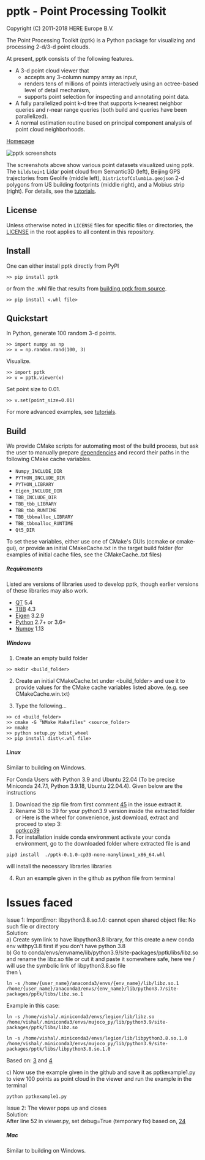 # pptk - Point Processing Toolkit

Copyright (C) 2011-2018 HERE Europe B.V.

The Point Processing Toolkit (pptk) is a Python package for visualizing and processing 2-d/3-d point clouds.

At present, pptk consists of the following features.

* A 3-d point cloud viewer that
  - accepts any 3-column numpy array as input,
  - renders tens of millions of points interactively using an octree-based level of detail mechanism,
  - supports point selection for inspecting and annotating point data.
* A fully parallelized point k-d tree that supports k-nearest neighbor queries and r-near range queries
  (both build and queries have been parallelized).
* A normal estimation routine based on principal component analysis of point cloud neighborhoods.

[Homepage](https://heremaps.github.io/pptk/index.html)

![pptk screenshots](/docs/source/tutorials/viewer/images/tutorial_banner.png)

The screenshots above show various point datasets visualized using pptk.
The `bildstein1` Lidar point cloud from Semantic3D (left),
Beijing GPS trajectories from Geolife (middle left),
`DistrictofColumbia.geojson` 2-d polygons from US building footprints (middle right),
and a Mobius strip (right).
For details, see the [tutorials](https://heremaps.github.io/pptk/tutorial.html).

## License

Unless otherwise noted in `LICENSE` files for specific files or directories,
the [LICENSE](LICENSE) in the root applies to all content in this repository.

## Install

One can either install pptk directly from PyPI

```
>> pip install pptk
```

or from the .whl file that results from [building pptk from source](#build).

```
>> pip install <.whl file>
```

## Quickstart

In Python, generate 100 random 3-d points.

```
>> import numpy as np
>> x = np.random.rand(100, 3)
```

Visualize.

```
>> import pptk
>> v = pptk.viewer(x)
```

Set point size to 0.01.

```
>> v.set(point_size=0.01)
```

For more advanced examples, see [tutorials](https://heremaps.github.io/pptk/tutorial.html).

## Build

We provide CMake scripts for automating most of the build process, but ask the
user to manually prepare [dependencies](#requirements) and record their paths
in the following CMake cache variables.

* `Numpy_INCLUDE_DIR`
* `PYTHON_INCLUDE_DIR`
* `PYTHON_LIBRARY`
* `Eigen_INCLUDE_DIR`
* `TBB_INCLUDE_DIR`
* `TBB_tbb_LIBRARY`
* `TBB_tbb_RUNTIME`
* `TBB_tbbmalloc_LIBRARY`
* `TBB_tbbmalloc_RUNTIME`
* `Qt5_DIR`

To set these variables, either use one of CMake's GUIs (ccmake or cmake-gui),
or provide an initial CMakeCache.txt in the target build folder
(for examples of initial cache files, see the CMakeCache.<platform>.txt files)

##### Requirements

Listed are versions of libraries used to develop pptk, though earlier versions
of these libraries may also work.

* [QT](https://www.qt.io/) 5.4
* [TBB](https://www.threadingbuildingblocks.org/) 4.3
* [Eigen](http://eigen.tuxfamily.org) 3.2.9
* [Python](https://www.python.org/) 2.7+ or 3.6+
* [Numpy](http://www.numpy.org/) 1.13

##### Windows

1. Create an empty build folder

```
>> mkdir <build_folder>
```

2. Create an initial CMakeCache.txt under <build_folder> and use it to provide
values for the CMake cache variables listed above. (e.g. see CMakeCache.win.txt)

3. Type the following...

```
>> cd <build_folder>
>> cmake -G "NMake Makefiles" <source_folder>
>> nmake
>> python setup.py bdist_wheel
>> pip install dist\<.whl file>
```

##### Linux

Similar to building on Windows.

For Conda Users with Python 3.9 and Ubuntu 22.04 (To be precise Miniconda 24.7.1, Python 3.9.18, Ubuntu 22.04.4). Given below are the instructions



1. Download the zip file from first comment [45](https://github.com/heremaps/pptk/pull/45) in the issue
extract it.
2. Rename 38 to 39 for your python3.9 version inside the extracted folder \
 or Here is the wheel for convenience, just download, extract and proceed to step 3:\
 [pptkcp39](https://github.com/austinvishal/pptk/blob/pptk_view/resources/pptk-0.1.1-cp39-none-manylinux2014_x86_64.zip) 
3. For installation inside conda environment
activate your conda environment, go to the downloaded folder where extracted file is and 
```
pip3 install  ./pptk-0.1.0-cp39-none-manylinux1_x86_64.whl
```
will install the necessary libraries libraries

4. Run an example given in the github as python file from terminal

# Issues faced

Issue 1: ImportError: libpython3.8.so.1.0: cannot open shared object file: No such file or directory \
Solution: \
a) Create sym link to have libpython3.8 library, for this create a new conda env withpy3.8 first if you don't have python 3.8 \
b) Go to conda/envs/envname/lib/python3.9/site-packages/pptk/libs/libz.so and rename the libz.so file or cut it and paste it somewhere safe, here we / will use the symbolic link of libpython3.8.so file \
then   \
```
ln -s /home/{user_name}/anaconda3/envs/{env_name}/lib/libz.so.1 /home/{user_name}/anaconda3/envs/{env_name}/lib/python3.7/site-packages/pptk/libs/libz.so.1
```
Example in this case:
```
ln -s /home/vishal/.miniconda3/envs/legion/lib/libz.so /home/vishal/.miniconda3/envs/mujoco_py/lib/python3.9/site-packages/pptk/libs/libz.so
```
```
ln -s /home/vishal/.miniconda3/envs/legion/lib/libpython3.8.so.1.0 /home/vishal/.miniconda3/envs/mujoco_py/lib/python3.9/site-packages/pptk/libs/libpython3.8.so.1.0
```

Based on:  [3](https://github.com/heremaps/pptk/issues/3) and [4](https://github.com/heremaps/pptk/issues/4 ) 

c) Now use the example given in the github and save it as pptkexample1.py to view 100 points as point cloud in the viewer and run the example in the terminal
```
python pptkexample1.py
```
Issue 2: The viewer pops up and closes \
Solution:  \
After line 52 in viewer.py, set debug=True  (temporary fix) based on, [24](https://github.com/heremaps/pptk/issues/24) 

##### Mac

Similar to building on Windows.
